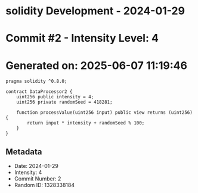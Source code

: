 ﻿# solidity Development - 2024-01-29
# Commit #2 - Intensity Level: 4
# Generated on: 2025-06-07 11:19:46
```solidity
pragma solidity ^0.8.0;

contract DataProcessor2 {
    uint256 public intensity = 4;
    uint256 private randomSeed = 418281;

    function processValue(uint256 input) public view returns (uint256) {
        return input * intensity + randomSeed % 100;
    }
}
```
## Metadata
- Date: 2024-01-29
- Intensity: 4
- Commit Number: 2
- Random ID: 1328338184
